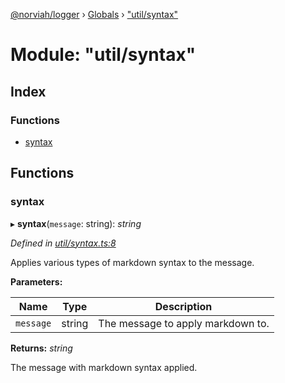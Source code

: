 [@norviah/logger](../README.md) › [Globals](../globals.md) › ["util/syntax"](_util_syntax_.md)

# Module: "util/syntax"

## Index

### Functions

* [syntax](_util_syntax_.md#syntax)

## Functions

###  syntax

▸ **syntax**(`message`: string): *string*

*Defined in [util/syntax.ts:8](https://github.com/norviah/logger/blob/c3da9c4/src/util/syntax.ts#L8)*

Applies various types of markdown syntax to the message.

**Parameters:**

Name | Type | Description |
------ | ------ | ------ |
`message` | string | The message to apply markdown to. |

**Returns:** *string*

The message with markdown syntax applied.
